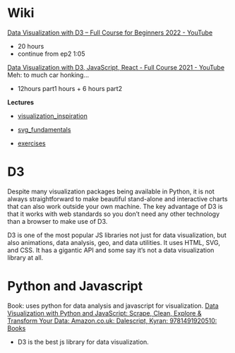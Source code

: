 # Wiki  
[Data Visualization with D3 – Full Course for Beginners 2022 - YouTube](https://www.youtube.com/watch?v=xkBheRZTkaw)
* 20 hours
* continue from ep2 1:05


[Data Visualization with D3, JavaScript, React - Full Course 2021 - YouTube](https://www.youtube.com/watch?v=2LhoCfjm8R4)
Meh: to much car honking...
* 12hours part1 hours + 6 hours part2

**Lectures**
* [visualization_inspiration](visualization_inspiration.md)
* [svg_fundamentals](svg_fundamentals.md)

* [exercises](exercises.md) 





# D3
Despite many visualization packages being available in Python, it is not always
straightforward to make beautiful stand-alone and interactive charts that can
also work outside your own machine. The key advantage of D3 is that it works
with web standards so you don’t need any other technology than a browser to
make use of D3.

D3 is one of the most popular JS libraries not just for data visualization, but
also animations, data analysis, geo, and data utilities. It uses HTML, SVG, and
CSS. It has a gigantic API and some say it’s not a data visualization library
at all.


# Python and Javascript
Book: uses python for data analysis and javascript for visualization.
[Data Visualization with Python and JavaScript: Scrape, Clean, Explore & Transform Your Data: Amazon.co.uk: Dalescript, Kyran: 9781491920510: Books](https://www.amazon.co.uk/Data-Visualization-Python-JavaScript-Kyran/dp/1491920513)

* D3 is the best js library for data visualization.



